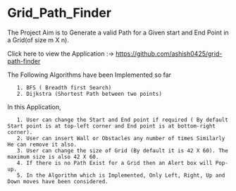 # Grid_Path_Finder

The Project Aim is to Generate a valid Path for a Given start and End Point in a Grid(of size m X n).

Click here to view the Application :->  https://github.com/ashish0425/grid-path-finder

The Following Algorithms have been Implemented so far
      
       1. BFS ( Breadth first Search)
       2. Dijkstra (Shortest Path between two points)

In this Application,

       1. User can change the Start and End point if required ( By default Start point is at top-left corner and End point is at bottom-right corner).
       2. User can insert Wall or Obstacles any number of times Similarly He can remove it also.
       3. User can change the size of Grid (By default it is 42 X 60). The maximum size is also 42 X 60.
       4. If there is no Path Exist for a Grid then an Alert box will Pop-up.
       5. In the Algorithm which is Implemented, Only Left, Right, Up and Down moves have been considered.
       
